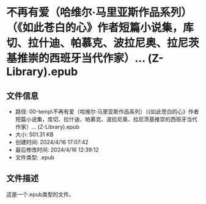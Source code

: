 ﻿# 不再有爱（哈维尔·马里亚斯作品系列）（《如此苍白的心》作者短篇小说集，库切、拉什迪、帕慕克、波拉尼奥、拉尼茨基推崇的西班牙当代作家）... (Z-Library).epub

## 文件信息
- 路径: 00-temp\不再有爱（哈维尔·马里亚斯作品系列）（《如此苍白的心》作者短篇小说集，库切、拉什迪、帕慕克、波拉尼奥、拉尼茨基推崇的西班牙当代作家）... (Z-Library).epub
- 大小: 501.31 KB
- 创建时间: 2024/4/16 17:07:42
- 最后修改时间: 2024/4/16 12:39:12
- 文件类型: .epub

## 文件描述
这是一个.epub类型的文件。

